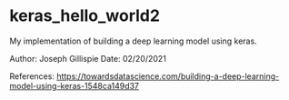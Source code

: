 # keras_hello_world2
My implementation of building a deep learning model using keras.

Author: Joseph Gillispie
Date: 02/20/2021

References:
https://towardsdatascience.com/building-a-deep-learning-model-using-keras-1548ca149d37
